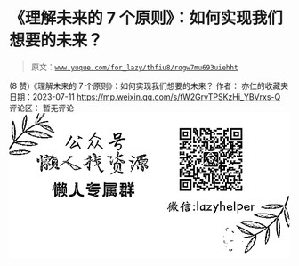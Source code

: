 # 《理解未来的 7 个原则》：如何实现我们想要的未来？

> 原文：[`www.yuque.com/for_lazy/thfiu8/rogw7mu693uiehht`](https://www.yuque.com/for_lazy/thfiu8/rogw7mu693uiehht)

<ne-h2 id="7294f778" data-lake-id="7294f778"><ne-heading-ext><ne-heading-anchor></ne-heading-anchor><ne-heading-fold></ne-heading-fold></ne-heading-ext><ne-heading-content><ne-text id="uc67403c5">(8 赞)《理解未来的 7 个原则》：如何实现我们想要的未来？</ne-text></ne-heading-content></ne-h2> <ne-p id="u8708532d" data-lake-id="u8708532d"><ne-text id="u50956000">作者： 亦仁的收藏夹</ne-text></ne-p> <ne-p id="u398c3188" data-lake-id="u398c3188"><ne-text id="u97186f14">日期：2023-07-11</ne-text></ne-p> <ne-p id="u3eea2a40" data-lake-id="u3eea2a40">[<ne-text id="uef258a6e">https://mp.weixin.qq.com/s/tW2GrvTPSKzHi_YBVrxs-Q</ne-text>](https://mp.weixin.qq.com/s/tW2GrvTPSKzHi_YBVrxs-Q)</ne-p> <ne-hole id="u4e51a80d" data-lake-id="u4e51a80d"><ne-card data-card-name="hr" data-card-type="block" id="r7nxc" data-event-boundary="card"><ne-p id="u3ab2e17a" data-lake-id="u3ab2e17a"><ne-text id="uf563a643">评论区：</ne-text></ne-p> <ne-p id="ue658dc53" data-lake-id="ue658dc53"><ne-text id="u0a83115b">暂无评论</ne-text></ne-p> <ne-p id="uf1faabad" data-lake-id="uf1faabad"><ne-card data-card-name="image" data-card-type="inline" id="X2y9o" data-event-boundary="card">![](img/894d30a529e7c37bcd3392323c99941c.png)  <ne-hole id="ub2cbe6ac" data-lake-id="ub2cbe6ac"><ne-card data-card-name="hr" data-card-type="block" id="C5Mvt" data-event-boundary="card"></ne-card></ne-hole></ne-card></ne-p></ne-card></ne-hole>